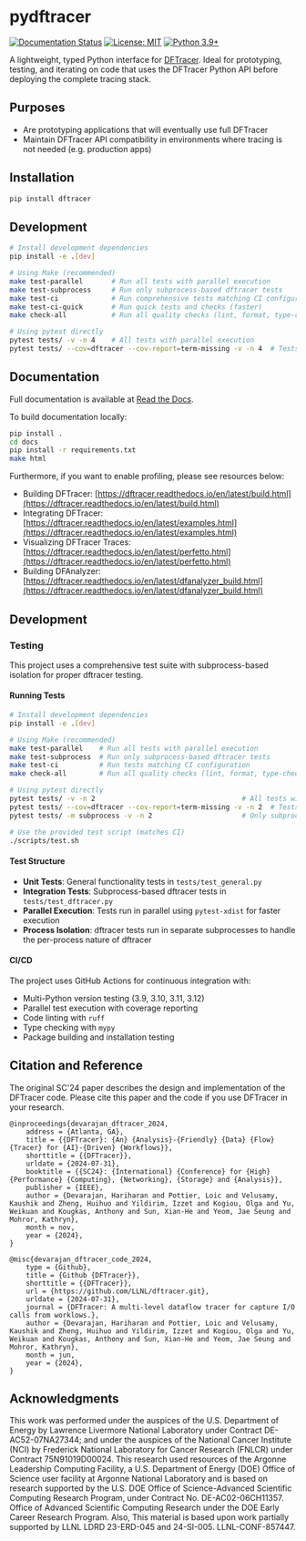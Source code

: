# pydftracer

[![Documentation Status](https://readthedocs.org/projects/python/badge/?version=latest)](https://dftracer.readthedocs.io/projects/python/)
[![License: MIT](https://img.shields.io/badge/License-MIT-yellow.svg)](https://opensource.org/licenses/MIT)
[![Python 3.9+](https://img.shields.io/badge/python-3.9+-blue.svg)](https://www.python.org/downloads/)

A lightweight, typed Python interface for [DFTracer](https://github.com/LLNL/dftracer). 
Ideal for prototyping, testing, and iterating on code that uses the DFTracer Python API before deploying the complete tracing stack.

## Purposes

- Are prototyping applications that will eventually use full DFTracer
- Maintain DFTracer API compatibility in environments where tracing is not needed (e.g. production apps)

## Installation

```bash
pip install dftracer
```

## Development

```bash
# Install development dependencies
pip install -e .[dev]

# Using Make (recommended)
make test-parallel       # Run all tests with parallel execution
make test-subprocess     # Run only subprocess-based dftracer tests  
make test-ci             # Run comprehensive tests matching CI configuration
make test-ci-quick       # Run quick tests and checks (faster)
make check-all           # Run all quality checks (lint, format, type-check, test)

# Using pytest directly
pytest tests/ -v -n 4    # All tests with parallel execution
pytest tests/ --cov=dftracer --cov-report=term-missing -v -n 4  # Tests with coverage
```

## Documentation

Full documentation is available at [Read the Docs](https://dftracer.readthedocs.io/projects/utils/).

To build documentation locally:

```bash
pip install .
cd docs
pip install -r requirements.txt
make html
```

Furthermore, if you want to enable profiling, please see resources below:

* Building DFTracer: [https://dftracer.readthedocs.io/en/latest/build.html](https://dftracer.readthedocs.io/en/latest/build.html)
* Integrating DFTracer: [https://dftracer.readthedocs.io/en/latest/examples.html](https://dftracer.readthedocs.io/en/latest/examples.html)
* Visualizing DFTracer Traces: [https://dftracer.readthedocs.io/en/latest/perfetto.html](https://dftracer.readthedocs.io/en/latest/perfetto.html)
* Building DFAnalyzer: [https://dftracer.readthedocs.io/en/latest/dfanalyzer_build.html](https://dftracer.readthedocs.io/en/latest/dfanalyzer_build.html)

## Development

### Testing

This project uses a comprehensive test suite with subprocess-based isolation for proper dftracer testing.

#### Running Tests

```bash
# Install development dependencies
pip install -e .[dev]

# Using Make (recommended)
make test-parallel    # Run all tests with parallel execution
make test-subprocess  # Run only subprocess-based dftracer tests  
make test-ci          # Run tests matching CI configuration
make check-all        # Run all quality checks (lint, format, type-check, test)

# Using pytest directly
pytest tests/ -v -n 2                                    # All tests with parallel execution
pytest tests/ --cov=dftracer --cov-report=term-missing -v -n 2  # Tests with coverage
pytest tests/ -m subprocess -v -n 2                      # Only subprocess tests

# Use the provided test script (matches CI)
./scripts/test.sh
```

#### Test Structure

- **Unit Tests**: General functionality tests in `tests/test_general.py`
- **Integration Tests**: Subprocess-based dftracer tests in `tests/test_dftracer.py`
- **Parallel Execution**: Tests run in parallel using `pytest-xdist` for faster execution
- **Process Isolation**: dftracer tests run in separate subprocesses to handle the per-process nature of dftracer

#### CI/CD

The project uses GitHub Actions for continuous integration with:
- Multi-Python version testing (3.9, 3.10, 3.11, 3.12)
- Parallel test execution with coverage reporting
- Code linting with `ruff`
- Type checking with `mypy`
- Package building and installation testing

## Citation and Reference

The original SC'24 paper describes the design and implementation of the DFTracer code. Please cite this paper and the code if you use DFTracer in your research. 

```
@inproceedings{devarajan_dftracer_2024,
    address = {Atlanta, GA},
    title = {{DFTracer}: {An} {Analysis}-{Friendly} {Data} {Flow} {Tracer} for {AI}-{Driven} {Workflows}},
    shorttitle = {{DFTracer}},
    urldate = {2024-07-31},
    booktitle = {{SC24}: {International} {Conference} for {High} {Performance} {Computing}, {Networking}, {Storage} and {Analysis}},
    publisher = {IEEE},
    author = {Devarajan, Hariharan and Pottier, Loic and Velusamy, Kaushik and Zheng, Huihuo and Yildirim, Izzet and Kogiou, Olga and Yu, Weikuan and Kougkas, Anthony and Sun, Xian-He and Yeom, Jae Seung and Mohror, Kathryn},
    month = nov,
    year = {2024},
}

@misc{devarajan_dftracer_code_2024,
    type = {Github},
    title = {Github {DFTracer}},
    shorttitle = {{DFTracer}},
    url = {https://github.com/LLNL/dftracer.git},
    urldate = {2024-07-31},
    journal = {DFTracer: A multi-level dataflow tracer for capture I/O calls from worklows.},
    author = {Devarajan, Hariharan and Pottier, Loic and Velusamy, Kaushik and Zheng, Huihuo and Yildirim, Izzet and Kogiou, Olga and Yu, Weikuan and Kougkas, Anthony and Sun, Xian-He and Yeom, Jae Seung and Mohror, Kathryn},
    month = jun,
    year = {2024},
}
```

## Acknowledgments

This work was performed under the auspices of the U.S. Department of Energy by Lawrence Livermore National Laboratory under Contract DE-AC52-07NA27344; and under the auspices of the National Cancer Institute (NCI) by Frederick National Laboratory for Cancer Research (FNLCR) under Contract 75N91019D00024. This research used resources of the Argonne Leadership Computing Facility, a U.S. Department of Energy (DOE) Office of Science user facility at Argonne National Laboratory and is based on research supported by the U.S. DOE Office of Science-Advanced Scientific Computing Research Program, under Contract No. DE-AC02-06CH11357. Office of Advanced Scientific Computing Research under the DOE Early Career Research Program. Also, This material is based upon work partially supported by LLNL LDRD 23-ERD-045 and 24-SI-005. LLNL-CONF-857447.
